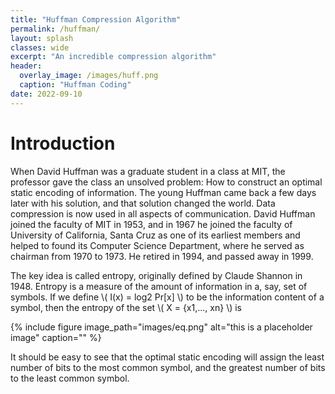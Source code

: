 ```yaml
---
title: "Huffman Compression Algorithm"
permalink: /huffman/
layout: splash 
classes: wide
excerpt: "An incredible compression algorithm"
header:
  overlay_image: /images/huff.png
  caption: "Huffman Coding"
date: 2022-09-10
---
```


# Introduction

When David Huffman was a graduate student in a class at MIT, the professor gave the class an unsolved problem: How to construct an optimal static encoding of information. The young Huffman came back a few days later with his solution, and that solution changed the world. Data compression is now used in all aspects of communication. David Huffman joined the faculty of MIT in 1953, and in 1967 he joined the faculty of University of California, Santa Cruz as one of its earliest members and helped to found its Computer Science Department, where he served as chairman from 1970 to 1973. He retired in 1994, and passed away in 1999.

The key idea is called entropy, originally defined by Claude Shannon in 1948. Entropy is a measure of the amount of information in a, say, set of symbols. If we define \\( I(x) = log2 Pr[x] \\) to be the information content of a symbol, then the entropy of the set \\( X = {x1,..., xn} \\) is 

{% include figure image_path="images/eq.png" alt="this is a placeholder image" caption="" %}

It should be easy to see that the optimal static encoding will assign the least number of bits to the most
common symbol, and the greatest number of bits to the least common symbol.